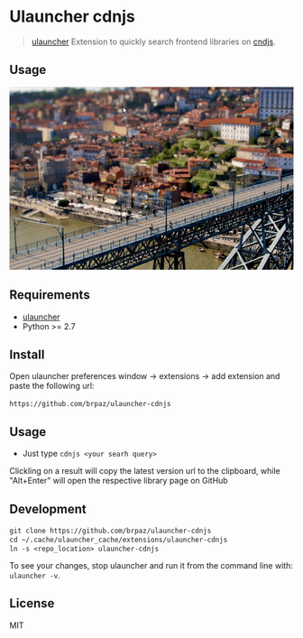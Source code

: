 # Ulauncher cdnjs

> [ulauncher](https://ulauncher.io/) Extension to quickly search frontend libraries on [cndjs](https://cdnjs.com).

## Usage

![demo](demo.gif)

## Requirements

* [ulauncher](https://ulauncher.io/)
* Python >= 2.7

## Install

Open ulauncher preferences window -> extensions -> add extension and paste the following url:

```https://github.com/brpaz/ulauncher-cdnjs```

## Usage

* Just type ```cdnjs <your searh query>```

Clickling on a result will copy the latest version url to the clipboard, while  "Alt+Enter" will open the respective library page on GitHub

## Development

```
git clone https://github.com/brpaz/ulauncher-cdnjs
cd ~/.cache/ulauncher_cache/extensions/ulauncher-cdnjs
ln -s <repo_location> ulauncher-cdnjs
```

To see your changes, stop ulauncher and run it from the command line with: ```ulauncher -v```.

## License 

MIT
